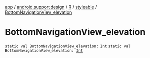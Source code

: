 [app](../../../index.md) / [android.support.design](../../index.md) / [R](../index.md) / [styleable](index.md) / [BottomNavigationView_elevation](./-bottom-navigation-view_elevation.md)

# BottomNavigationView_elevation

`static val BottomNavigationView_elevation: `[`Int`](https://kotlinlang.org/api/latest/jvm/stdlib/kotlin/-int/index.html)
`static val BottomNavigationView_elevation: `[`Int`](https://kotlinlang.org/api/latest/jvm/stdlib/kotlin/-int/index.html)